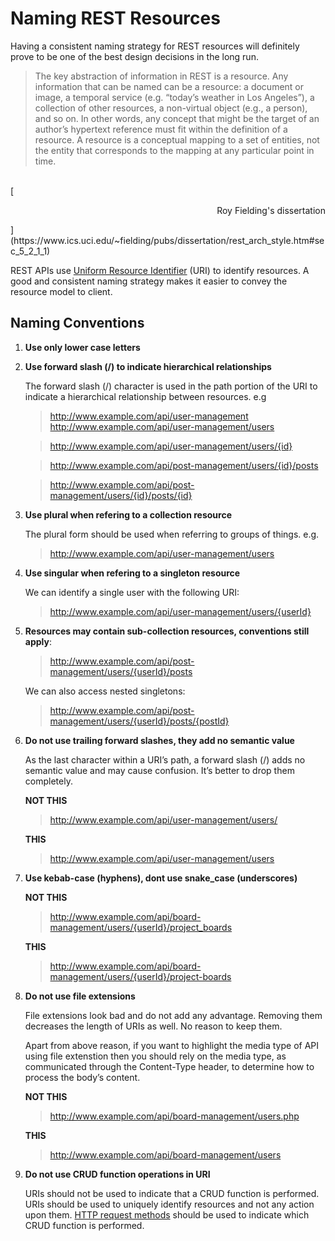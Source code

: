 # Naming REST Resources

Having a consistent naming strategy for REST resources will definitely prove to be one of the best design decisions in the long run.


> The key abstraction of information in REST is a resource. Any information that can be named can be a resource: a document or image, a temporal service (e.g. “today’s weather in Los Angeles”), a collection of other resources, a non-virtual object (e.g., a person), and so on. In other words, any concept that might be the target of an author’s hypertext reference must fit within the definition of a resource. A resource is a conceptual mapping to a set of entities, not the entity that corresponds to the mapping at any particular point in time.
<br>
[<p style='text-align: right;'>Roy Fielding's dissertation</p>](https://www.ics.uci.edu/~fielding/pubs/dissertation/rest_arch_style.htm#sec_5_2_1_1)

REST APIs use [Uniform Resource Identifier](https://en.wikipedia.org/wiki/Uniform_Resource_Identifier) (URI) to identify resources. A good and consistent naming strategy makes it easier to convey the resource model to client.

## Naming Conventions

1. **Use only lower case letters**


2. **Use forward slash (/) to indicate hierarchical relationships**

    The forward slash (/) character is used in the path portion of the URI to indicate a hierarchical relationship between resources. e.g

    > http://www.example.com/api/user-management
    http://www.example.com/api/user-management/users

    > http://www.example.com/api/user-management/users/{id}

    > http://www.example.com/api/post-management/users/{id}/posts
    
    > http://www.example.com/api/post-management/users/{id}/posts/{id}

3. **Use plural when refering to a collection resource**

    The plural form should be used when referring to groups of things. e.g.

    > http://www.example.com/api/user-management/users


4. **Use singular when refering to a singleton resource**
    
    We can identify a single user with the following URI:
    > http://www.example.com/api/user-management/users/{userId}


5. **Resources may contain sub-collection resources, conventions still apply**:

    > http://www.example.com/api/post-management/users/{userId}/posts

    We can also access nested singletons:

    > http://www.example.com/api/post-management/users/{userId}/posts/{postId}

6. **Do not use trailing forward slashes, they add no semantic value**

    As the last character within a URI’s path, a forward slash (/) adds no semantic value and may cause confusion. It’s better to drop them completely.

    **NOT THIS**
    > http://www.example.com/api/user-management/users/


    **THIS**
    > http://www.example.com/api/user-management/users

7. **Use kebab-case (hyphens), dont use snake_case (underscores)**

    **NOT THIS**
    > http://www.example.com/api/board-management/users/{userId}/project_boards

    **THIS**

    > http://www.example.com/api/board-management/users/{userId}/project-boards

8. **Do not use file extensions**

    File extensions look bad and do not add any advantage. Removing them decreases the length of URIs as well. No reason to keep them.

    Apart from above reason, if you want to highlight the media type of API using file extenstion then you should rely on the media type, as communicated through the Content-Type header, to determine how to process the body’s content.

    **NOT THIS**
    > http://www.example.com/api/board-management/users.php

    **THIS**
     > http://www.example.com/api/board-management/users

9. **Do not use CRUD function operations in URI**

    URIs should not be used to indicate that a CRUD function is performed. URIs should be used to uniquely identify resources and not any action upon them. [HTTP request methods](./README.md) should be used to indicate which CRUD function is performed.

